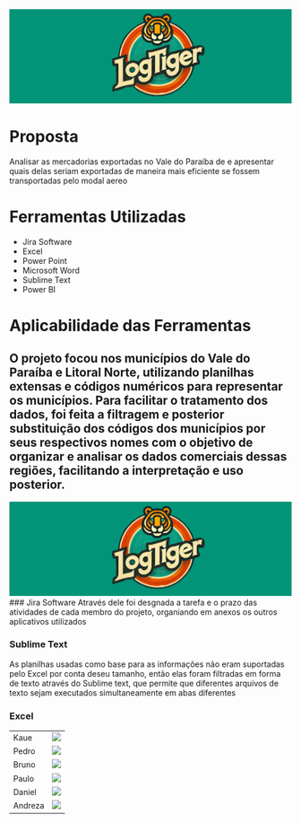 <div align="center">
<img src="Banner.png" alt="Texto alternativo" width="1000"/>
 </div>

# Proposta
 Analisar as mercadorias exportadas no Vale do Paraíba de e apresentar quais delas seriam exportadas de maneira mais eficiente se fossem transportadas pelo modal aereo

 # Ferramentas Utilizadas
 - Jira Software
 - Excel
 - Power Point
 - Microsoft Word
 - Sublime Text
 - Power BI

 # Aplicabilidade das Ferramentas
 ## O projeto focou nos municípios do Vale do Paraíba e Litoral Norte, utilizando planilhas extensas e códigos numéricos para representar os municípios. Para facilitar o tratamento dos dados, foi feita a filtragem e posterior substituição dos códigos dos municípios por seus respectivos nomes com o objetivo de organizar e analisar os dados comerciais dessas regiões, facilitando a interpretação e uso posterior.
<div align="center">
<img src="Banner.png" alt="Texto alternativo" width="1000"/>
 </div>
 ### Jira Software
  Através dele foi desgnada a tarefa e o prazo das atividades de cada membro do projeto, organiando em anexos os outros aplicativos utilizados

 ### Sublime Text
  As planilhas usadas como base para as informações não eram suportadas pelo Excel por conta deseu tamanho, então elas foram filtradas em forma de texto através do Sublime text, que permite que diferentes arquivos de texto sejam executados simultaneamente em abas diferentes
 ### Excel
  





<table>
<tr>
<td>Kaue</td>
<td><a href="https://www.linkedin.com/in/kauê-oliveira-venâncio-b076b0192?utm_source=share&utm_campaign=share_via&utm_content=profile&utm_medium=ios_app" target="_blank"><img src="https://img.shields.io/badge/-LinkedIn-%230077B5?style=for-the-badge&logo=linkedin&logoColor=white" target="_blank"></a></td> 
</tr>
 <tr>
<td>Pedro</td>
<td><a href="https://www.linkedin.com/in/pedro-hernandes-720486212?utm_source=share&utm_campaign=share_via&utm_content=profile&utm_medium=android_app" target="_blank"><img src="https://img.shields.io/badge/-LinkedIn-%230077B5?style=for-the-badge&logo=linkedin&logoColor=white" target="_blank"></a></td> 
</tr>
 <tr>
<td>Bruno</td>
<td><a href="" target="_blank"><img src="https://img.shields.io/badge/-LinkedIn-%230077B5?style=for-the-badge&logo=linkedin&logoColor=white" target="_blank"></a></td> 
</tr>
 <tr>
<td>Paulo</td>
<td><a href="https://www.linkedin.com/in/paulo-henrique-b21680306?utm_source=share&utm_campaign=share_via&utm_content=profile&utm_medium=ios_app" target="_blank"><img src="https://img.shields.io/badge/-LinkedIn-%230077B5?style=for-the-badge&logo=linkedin&logoColor=white" target="_blank"></a></td> 
</tr>
 <tr>
<td>Daniel</td>
<td><a href="https://www.linkedin.com/in/daniel-pac%C3%ADfico-500520323?utm_source=share&utm_campaign=share_via&utm_content=profile&utm_medium=ios_app" target="_blank"><img src="https://img.shields.io/badge/-LinkedIn-%230077B5?style=for-the-badge&logo=linkedin&logoColor=white" target="_blank"></a></td> 
</tr>
 <tr>
<td>Andreza</td>
<td><a href="https://www.linkedin.com/in/andreza-maria-4a6625277?utm_source=share&utm_campaign=share_via&utm_content=profile&utm_medium=android_app" target="_blank"><img src="https://img.shields.io/badge/-LinkedIn-%230077B5?style=for-the-badge&logo=linkedin&logoColor=white" target="_blank"></a></td> 
</tr>
</table>

 
  
